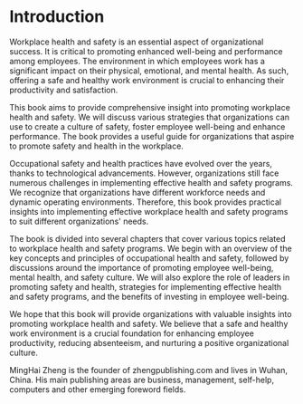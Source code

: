 # Introduction

Workplace health and safety is an essential aspect of organizational success. It is critical to promoting enhanced well-being and performance among employees. The environment in which employees work has a significant impact on their physical, emotional, and mental health. As such, offering a safe and healthy work environment is crucial to enhancing their productivity and satisfaction.

This book aims to provide comprehensive insight into promoting workplace health and safety. We will discuss various strategies that organizations can use to create a culture of safety, foster employee well-being and enhance performance. The book provides a useful guide for organizations that aspire to promote safety and health in the workplace.

Occupational safety and health practices have evolved over the years, thanks to technological advancements. However, organizations still face numerous challenges in implementing effective health and safety programs. We recognize that organizations have different workforce needs and dynamic operating environments. Therefore, this book provides practical insights into implementing effective workplace health and safety programs to suit different organizations' needs.

The book is divided into several chapters that cover various topics related to workplace health and safety programs. We begin with an overview of the key concepts and principles of occupational health and safety, followed by discussions around the importance of promoting employee well-being, mental health, and safety culture. We will also explore the role of leaders in promoting safety and health, strategies for implementing effective health and safety programs, and the benefits of investing in employee well-being.

We hope that this book will provide organizations with valuable insights into promoting workplace health and safety. We believe that a safe and healthy work environment is a crucial foundation for enhancing employee productivity, reducing absenteeism, and nurturing a positive organizational culture.

MingHai Zheng is the founder of zhengpublishing.com and lives in Wuhan, China. His main publishing areas are business, management, self-help, computers and other emerging foreword fields.
